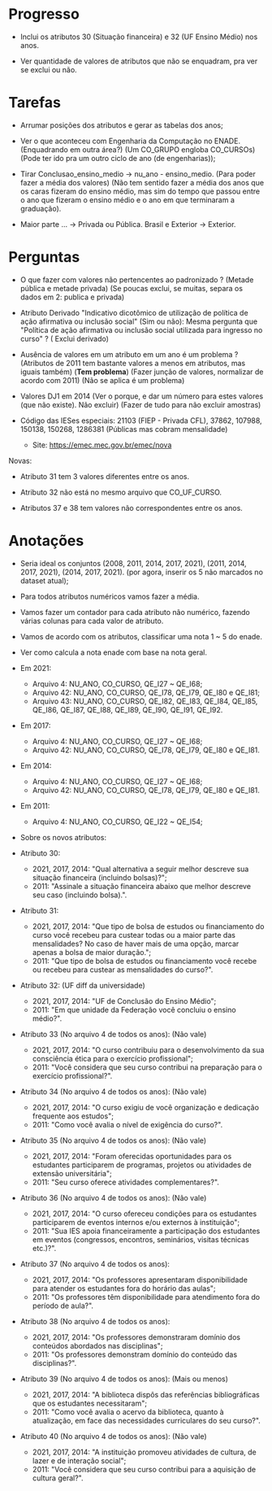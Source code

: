 # Progresso

- Inclui os atributos 30 (Situação financeira) e 32 (UF Ensino Médio) nos anos.

- Ver quantidade de valores de atributos que não se enquadram, pra ver se exclui ou não.

# Tarefas

- Arrumar posições dos atributos e gerar as tabelas dos anos;

- Ver o que aconteceu com Engenharia da Computação no ENADE. (Enquadrando em outra área?) (Um CO_GRUPO engloba CO_CURSOs) (Pode ter ido pra um outro ciclo de ano (de engenharias));

- Tirar Conclusao_ensino_medio -> nu_ano - ensino_medio. (Para poder fazer a média dos valores) (Não tem sentido fazer a média dos anos que os caras fizeram do ensino médio, mas sim do tempo que passou entre o ano que fizeram o ensino médio e o ano em que terminaram a graduação).

- Maior parte ... -> Privada ou Pública. Brasil e Exterior -> Exterior.

# Perguntas

- O que fazer com valores não pertencentes ao padronizado ? (Metade pública e metade privada) (Se poucas exclui, se muitas, separa os dados em 2: publica e privada)

- Atributo Derivado "Indicativo dicotômico de utilização de política de ação afirmativa ou inclusão social" (Sim ou não): Mesma pergunta que "Política de ação afirmativa ou inclusão social utilizada para ingresso no curso" ? ( Exclui derivado)
 
- Ausência de valores em um atributo em um ano é um problema ? (Atributos de 2011 tem bastante valores a menos em atributos, mas iguais também) (**Tem problema**) (Fazer junção de valores, normalizar de acordo com 2011) (Não se aplica é um problema)
 
- Valores DJ1 em 2014 (Ver o porque, e dar um número para estes valores (que não existe). Não excluir) (Fazer de tudo para não excluir amostras)
 
- Código das IESes especiais: 21103 (FIEP - Privada CFL), 37862, 107988, 150138, 150268, 1286381 (Públicas mas cobram mensalidade)

    - Site: https://emec.mec.gov.br/emec/nova

Novas:

- Atributo 31 tem 3 valores diferentes entre os anos.

- Atributo 32 não está no mesmo arquivo que CO_UF_CURSO.

- Atributos 37 e 38 tem valores não correspondentes entre os anos.

# Anotações

- Seria ideal os conjuntos (2008, 2011, 2014, 2017, 2021), (2011, 2014, 2017, 2021), (2014, 2017, 2021). (por agora, inserir os 5 não marcados no dataset atual);

- Para todos atributos numéricos vamos fazer a média.

- Vamos fazer um contador para cada atributo não numérico, fazendo várias colunas para cada valor de atributo.

- Vamos de acordo com os atributos, classificar uma nota 1 ~ 5 do enade.

- Ver como calcula a nota enade com base na nota geral.
     
- Em 2021:
    - Arquivo 4: NU_ANO, CO_CURSO, QE_I27 ~ QE_I68;
    - Arquivo 42: NU_ANO, CO_CURSO, QE_I78, QE_I79, QE_I80 e QE_I81;
    - Arquivo 43: NU_ANO, CO_CURSO, QE_I82, QE_I83, QE_I84, QE_I85, QE_I86, QE_I87, QE_I88, QE_I89, QE_I90, QE_I91, QE_I92.

- Em 2017:
    - Arquivo 4: NU_ANO, CO_CURSO, QE_I27 ~ QE_I68;
    - Arquivo 42: NU_ANO, CO_CURSO, QE_I78, QE_I79, QE_I80 e QE_I81.
    
- Em 2014:
    - Arquivo 4: NU_ANO, CO_CURSO, QE_I27 ~ QE_I68;
    - Arquivo 42: NU_ANO, CO_CURSO, QE_I78, QE_I79, QE_I80 e QE_I81.
    
- Em 2011:
    - Arquivo 4: NU_ANO, CO_CURSO, QE_I22 ~ QE_I54;
 
 - Sobre os novos atributos:
 
- Atributo 30: 
     - 2021, 2017, 2014: "Qual alternativa a seguir melhor descreve sua situação financeira (incluindo bolsas)?";
     - 2011: "Assinale a situação financeira abaixo que melhor descreve seu caso (incluindo bolsa).".
 
- Atributo 31:
     - 2021, 2017, 2014: "Que tipo de bolsa de estudos ou financiamento do curso você recebeu para custear todas ou a maior parte das mensalidades? No caso de haver mais de uma opção, marcar apenas a bolsa de maior duração.";
     - 2011: "Que tipo de bolsa de estudos ou financiamento você recebe ou recebeu para custear as mensalidades do curso?".
 
- Atributo 32: (UF diff da universidade)
     - 2021, 2017, 2014: "UF de Conclusão do Ensino Médio";
     - 2011: "Em que unidade da Federação você concluiu o ensino médio?".
 
- Atributo 33 (No arquivo 4 de todos os anos): (Não vale)
     - 2021, 2017, 2014: "O curso contribuiu para o desenvolvimento da sua consciência ética para o exercício profissional";
     - 2011: "Você considera que seu curso contribui na preparação para o exercício profissional?".
     
- Atributo 34 (No arquivo 4 de todos os anos): (Não vale)
     - 2021, 2017, 2014: "O curso exigiu de você organização e dedicação frequente aos estudos";
     - 2011: "Como você avalia o nível de exigência do curso?".
 
- Atributo 35 (No arquivo 4 de todos os anos): (Não vale)
     - 2021, 2017, 2014: "Foram oferecidas oportunidades para os estudantes participarem de programas, projetos ou atividades de extensão universitária";
     - 2011: "Seu curso oferece atividades complementares?".

- Atributo 36 (No arquivo 4 de todos os anos): (Não vale)
     - 2021, 2017, 2014: "O curso ofereceu condições para os estudantes participarem de eventos internos e/ou externos à instituição";
     - 2011: "Sua IES apoia financeiramente a participação dos estudantes em eventos (congressos, encontros, seminários, visitas técnicas etc.)?".
 
- Atributo 37 (No arquivo 4 de todos os anos):
     - 2021, 2017, 2014: "Os professores apresentaram disponibilidade para atender os estudantes fora do horário das aulas";
     - 2011: "Os professores têm disponibilidade para atendimento fora do período de aula?".
     
- Atributo 38 (No arquivo 4 de todos os anos): 
     - 2021, 2017, 2014: "Os professores demonstraram domínio dos conteúdos abordados nas disciplinas";
     - 2011: "Os professores demonstram domínio do conteúdo das disciplinas?".
 
- Atributo 39 (No arquivo 4 de todos os anos): (Mais ou menos)
     - 2021, 2017, 2014: "A biblioteca dispôs das referências bibliográficas que os estudantes necessitaram";
     - 2011: "Como você avalia o acervo da biblioteca, quanto à atualização, em face das necessidades curriculares do seu curso?".
     
- Atributo 40 (No arquivo 4 de todos os anos): (Não vale)
     - 2021, 2017, 2014: "A instituição promoveu atividades de cultura, de lazer e de interação social";
     - 2011: "Você considera que seu curso contribui para a aquisição de cultura geral?".
     


